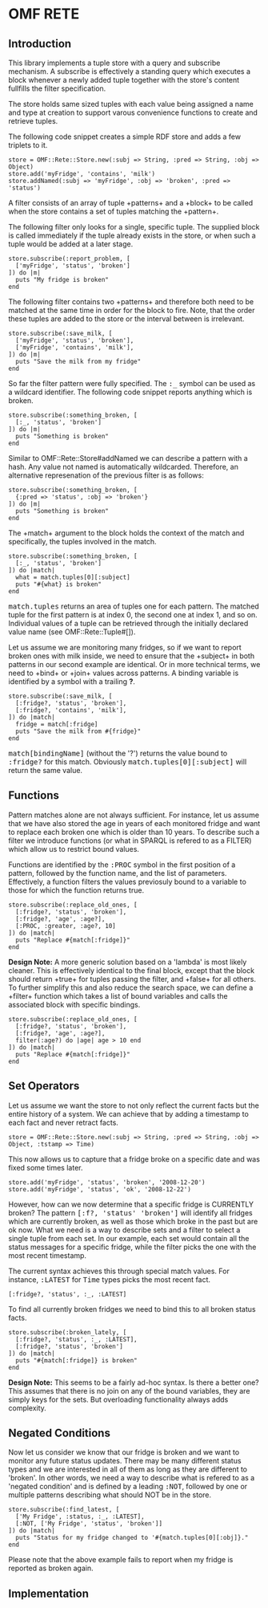 # OMF RETE

## Introduction

This library implements a tuple store with a query and subscribe mechanism.
A subscribe is effectively a standing query which executes a block whenever
a newly added tuple together with the store's content fullfills the filter
specification.

The store holds same sized tuples with each value being assigned a name and
type at creation to support varous convenience functions to create and retrieve
tuples.

The following code snippet creates a simple RDF store and adds a few triplets
to it.

    store = OMF::Rete::Store.new(:subj => String, :pred => String, :obj => Object)
    store.add('myFridge', 'contains', 'milk')
    store.addNamed(:subj => 'myFridge', :obj => 'broken', :pred => 'status')

A filter consists of an array of tuple +patterns+ and a +block+ to be called when the store
contains a set of tuples matching the +pattern+.

The following filter only looks for a single, specific tuple. The supplied block is called
immediately if the tuple already exists in the store, or when such a tuple would be added at a later
stage.

    store.subscribe(:report_problem, [
      ['myFridge', 'status', 'broken']
    ]) do |m|
      puts "My fridge is broken"
    end

The following filter contains two +patterns+ and therefore both need to be matched at the same
time in order for the block to fire. Note, that the order these tuples are added to the store
or the interval between is irrelevant.

    store.subscribe(:save_milk, [
      ['myFridge', 'status', 'broken'],
      ['myFridge', 'contains', 'milk'],
    ]) do |m|
      puts "Save the milk from my fridge"
    end


So far the filter pattern were fully specified. The <tt>:\_</tt> symbol can be used as a wildcard identifier.
The following code snippet reports anything which is broken.

    store.subscribe(:something_broken, [
      [:_, 'status', 'broken']
    ]) do |m|
      puts "Something is broken"
    end

Similar to OMF::Rete::Store#addNamed we can describe a pattern with a hash. Any value not named is automatically
wildcarded. Therefore, an alternative represenation of the previous filter is as follows:

    store.subscribe(:something_broken, [
      {:pred => 'status', :obj => 'broken'}
    ]) do |m|
      puts "Something is broken"
    end

The +match+ argument to the block holds the context of the match and specifically, the tuples involved
in the match.

    store.subscribe(:something_broken, [
      [:_, 'status', 'broken']
    ]) do |match|
      what = match.tuples[0][:subject]
      puts "#{what} is broken"
    end

<tt>match.tuples</tt> returns an area of tuples one for each pattern. The matched tuple for the first pattern is at index 0,
the second one at index 1, and so on. Individual values of a tuple can be retrieved through the initially declared
value name (see OMF::Rete::Tuple#[]).

Let us assume we are monitoring many fridges, so if we want to report broken ones with milk inside, we need to ensure
that the +subject+ in both patterns in our second example are identical. Or in more technical terms, we need to +bind+ or +join+
values across patterns. A binding variable is identified by a symbol with a trailing <b>?</b>.

    store.subscribe(:save_milk, [
      [:fridge?, 'status', 'broken'],
      [:fridge?, 'contains', 'milk'],
    ]) do |match|
      fridge = match[:fridge]
      puts "Save the milk from #{fridge}"
    end

<tt>match[bindingName]</tt> (without the '?') returns the value bound to <tt>:fridge?</tt> for this match.
Obviously <tt>match.tuples[0][:subject]</tt> will return the same value.

## Functions

Pattern matches alone are not always sufficient. For instance, let us assume that we have also stored the age in years
of each monitored fridge and want to replace each broken one which is older than 10 years. To describe such a filter
we introduce functions (or what in SPARQL is refered to as a FILTER) which allow us to restrict bound values.

Functions are identified by the <tt>:PROC</tt> symbol in the first position of a pattern, followed by the function
name, and the list of parameters. Effectively, a function filters the values previosuly bound to a variable to those
for which the function returns true.

    store.subscribe(:replace_old_ones, [
      [:fridge?, 'status', 'broken'],
      [:fridge?, 'age', :age?],
      [:PROC, :greater, :age?, 10]
    ]) do |match|
      puts "Replace #{match[:fridge]}"
    end

<b>Design Note:</b> A more generic solution based on a 'lambda' is most likely cleaner. This is effectively
identical to the final block, except that the block should return +true+ for tuples passing the filter,
and +false+ for all others. To further simplify this and also reduce the search space, we can define a
+filter+ function which takes a list of bound variables and calls the associated block with specific bindings.

    store.subscribe(:replace_old_ones, [
      [:fridge?, 'status', 'broken'],
      [:fridge?, 'age', :age?],
      filter(:age?) do |age| age > 10 end
    ]) do |match|
      puts "Replace #{match[:fridge]}"
    end

## Set Operators

Let us assume we want the store to not only reflect the current facts but the entire history of a system. We
can achieve that by adding a timestamp to each fact and never retract facts.

    store = OMF::Rete::Store.new(:subj => String, :pred => String, :obj => Object, :tstamp => Time)

This now allows us to capture that a fridge broke on a specific date and was fixed some times later.

    store.add('myFridge', 'status', 'broken', '2008-12-20')
    store.add('myFridge', 'status', 'ok', '2008-12-22')

However, how can we now determine that a specific fridge is CURRENTLY broken? The pattern
<tt>[:f?, 'status' 'broken']</tt> will identify all fridges which are currently broken, as well as those
which broke in the past but are ok now. What we need is a way to describe sets and a filter to select a single tuple
from each set. In our example, each set would contain all the status messages for a specific fridge, while
the filter picks the one with the most recent timestamp.

The current syntax achieves this through special match values. For instance, <tt>:LATEST</tt> for <tt>Time</tt>
types picks the most recent fact.

    [:fridge?, 'status', :_, :LATEST]

To find all currently broken fridges we need to bind this to all broken status facts.

    store.subscribe(:broken_lately, [
      [:fridge?, 'status', :_, :LATEST],
      [:fridge?, 'status', 'broken']
    ]) do |match|
      puts "#{match[:fridge]} is broken"
    end

<b>Design Note:</b> This seems to be a fairly ad-hoc syntax. Is there a better one? This assumes that there is no join
on any of the bound variables, they are simply keys for the sets. But overloading functionality always adds complexity.

## Negated Conditions

Now let us consider we know that our fridge is broken and we want to monitor any future status updates.
There may be many different status types and we are interested in all of them as long as they are
different to 'broken'. In other words, we need a way to describe what is refered to as a 'negated
condition' and is defined by a leading <tt>:NOT</tt>, followed by one or multiple patterns describing
what should NOT be in the store.

    store.subscribe(:find_latest, [
      ['My Fridge', :status, :_, :LATEST],
      [:NOT, ['My Fridge', 'status', 'broken']]
    ]) do |match|
      puts "Status for my fridge changed to '#{match.tuples[0][:obj]}."
    end

Please note that the above example fails to report when my fridge is reported as broken again.

## Implementation

